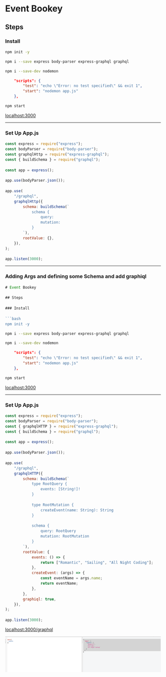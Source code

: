 # Event Bookey

## Steps 

### Install 

```bash
npm init -y
```

```bash
npm i --save express body-parser express-graphql graphql
```

```bash
npm i --save-dev nodemon
```

```json
    "scripts": {
        "test": "echo \"Error: no test specified\" && exit 1",
        "start": "nodemon app.js"
    },
```

```bash
npm start
```

[localhost:3000](https://localhost:3000)

---

### Set Up App.js

```javascript
const express = require("express");
const bodyParser = require("body-parser");
const graphqlHttp = require("express-graphql");
const { buildSchema } = require("graphql");

const app = express();

app.use(bodyParser.json());

app.use(
    "/graphql",
    graphqlHttp({
        schema: buildSchema(`
            schema {
                query:
                mutation:
            }
        `),
        rootValue: {},
    }),
);

app.listen(3000);
```
---

### Adding Args and defining some Schema and add graphiql

```javascript
# Event Bookey

## Steps 

### Install 

```bash
npm init -y
```

```bash
npm i --save express body-parser express-graphql graphql
```

```bash
npm i --save-dev nodemon
```

```json
    "scripts": {
        "test": "echo \"Error: no test specified\" && exit 1",
        "start": "nodemon app.js"
    },
```

```bash
npm start
```

[localhost:3000](https://localhost:3000)

---

### Set Up App.js

```javascript
const express = require("express");
const bodyParser = require("body-parser");
const { graphqlHTTP } = require("express-graphql");
const { buildSchema } = require("graphql");

const app = express();

app.use(bodyParser.json());

app.use(
    "/graphql",
    graphqlHTTP({
        schema: buildSchema(`
            type RootQuery {
                events: [String!]!
            }

            type RootMutation {
                createEvent(name: String): String
            }

            schema {
                query: RootQuery
                mutation: RootMutation
            }
        `),
        rootValue: {
            events: () => {
                return ["Romantic", "Sailing", "All Night Coding"];
            },
            createEvent: (args) => {
                const eventName = args.name;
                return eventName;
            },
        },
        graphiql: true,
    }),
);

app.listen(3000);
```

[localhost:3000/graphql](http://localhost:3000/graphql)

![Graph-QL Demo 1](docs/screenshots/graphql-demo-1.png)
